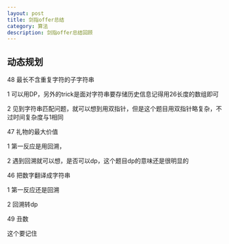 ```yaml
---
layout: post
title: 剑指offer总结
category: 算法
description: 剑指offer总结回顾
---
```


## 动态规划

48 最长不含重复字符的子字符串

1 可以用DP，另外的trick是面对字符串要存储历史信息记得用26长度的数组即可

2 见到字符串匹配问题，就可以想到用双指针，但是这个题目用双指针略复杂，不过时间复杂度与1相同

47 礼物的最大价值

1 第一反应是用回溯，

2 遇到回溯就可以想，是否可以dp，这个题目dp的意味还是很明显的

46 把数字翻译成字符串

1 第一反应还是回溯

2 回溯转dp

49 丑数

这个要记住